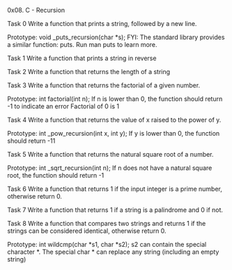 0x08. C - Recursion

Task 0
Write a function that prints a string, followed by a new line.

Prototype: void _puts_recursion(char *s);
FYI: The standard library provides a similar function: puts. Run man puts to learn more.


Task 1
Write a function that prints a string in reverse


Task 2
Write a function that returns the length of a string

Task 3
Write a function that returns the factorial of a given number.

Prototype: int factorial(int n);
If n is lower than 0, the function should return -1 to indicate an error
Factorial of 0 is 1


Task 4
Write a function that returns the value of x raised to the power of y.

Prototype: int _pow_recursion(int x, int y);
If y is lower than 0, the function should return -11


Task 5
Write a function that returns the natural square root of a number.

Prototype: int _sqrt_recursion(int n);
If n does not have a natural square root, the function should return -1


Task 6
Write a function that returns 1 if the input integer is a prime number, otherwise return 0.


Task 7
Write a function that returns 1 if a string is a palindrome and 0 if not.


Task 8
Write a function that compares two strings and returns 1 if the strings can be considered identical, otherwise return 0.

Prototype: int wildcmp(char *s1, char *s2);
s2 can contain the special character *.
The special char * can replace any string (including an empty string) 
